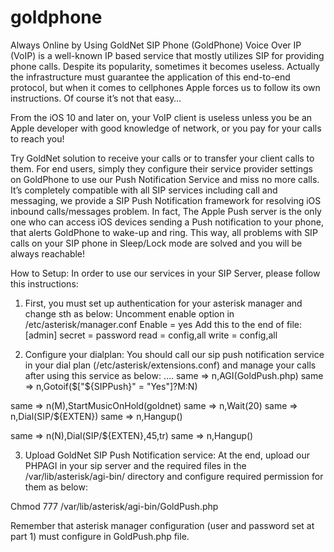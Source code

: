 # goldphone
Always Online by Using GoldNet SIP Phone
(GoldPhone)
Voice Over IP (VoIP) is a well-known IP based service that mostly utilizes SIP for providing phone calls. Despite its popularity, sometimes it becomes useless. Actually the infrastructure must guarantee the application of this end-to-end protocol, but when it comes to cellphones Apple forces us to follow its own instructions. Of course it’s not that easy… 

From the iOS 10 and later on, your VoIP client is useless unless you be an Apple developer with good knowledge of network, or you pay for your calls to reach you!

Try GoldNet solution to receive your calls or to transfer your client calls to them. For end users, simply they configure their service provider settings on GoldPhone to use our Push Notification Service and miss no more calls. It’s completely compatible with all SIP services including call and messaging, we provide a SIP Push Notification framework for resolving iOS inbound calls/messages problem. 
In fact, The Apple Push server is the only one who can access iOS devices sending a Push notification to your phone, that alerts GoldPhone to wake-up and ring. This way, all problems with SIP calls on your SIP phone in Sleep/Lock mode are solved and you will be always reachable!

How to Setup:
In order to use our services in your SIP Server, please follow this instructions:
1.	First, you must set up authentication for your asterisk manager and change sth as below:
Uncomment enable option in /etc/asterisk/manager.conf 
Enable = yes
Add this to the end of file:
[admin]
secret = password
read = config,all
write = config,all

2.	Configure your dialplan:
You should call our sip push notification service in your dial plan (/etc/asterisk/extensions.conf) and manage your calls after using this service as below:
….
same => n,AGI(GoldPush.php)
same => n,Gotoif($["${SIPPush}" = "Yes"]?M:N) 

same => n(M),StartMusicOnHold(goldnet)
same => n,Wait(20)
same => n,Dial(SIP/${EXTEN})
same => n,Hangup()

same => n(N),Dial(SIP/${EXTEN},45,tr)
same => n,Hangup()

3.	Upload GoldNet SIP Push Notification service:
At the end, upload our PHPAGI in your sip server and the required files in the /var/lib/asterisk/agi-bin/ directory and configure required permission for them as below:

Chmod 777 /var/lib/asterisk/agi-bin/GoldPush.php

Remember that asterisk manager configuration (user and password set at part 1) must configure in GoldPush.php file.





